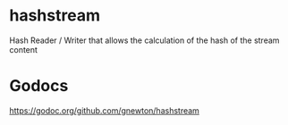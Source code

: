 # hashstream
Hash Reader / Writer that allows the calculation of the hash of the stream content

# Godocs
https://godoc.org/github.com/gnewton/hashstream

